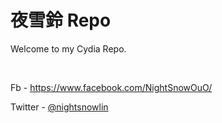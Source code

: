 # 夜雪鈴 Repo
Welcome to my Cydia Repo.

&nbsp;

Fb - https://www.facebook.com/NightSnowOuO/

Twitter - [@nightsnowlin](https://twitter.com/nightsnowlin)
